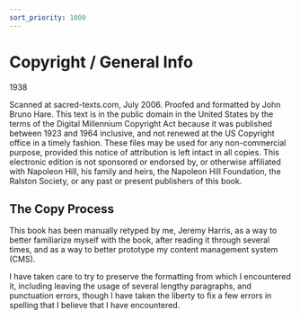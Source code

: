 ```yaml
---
sort_priority: 1000
---
```


# Copyright / General Info

1938

Scanned at sacred-texts.com, July 2006. Proofed and formatted by John Bruno Hare. This text is in the public domain in the United States by the terms of the Digital Millennium Copyright Act because it was published between 1923 and 1964 inclusive, and not renewed at the US Copyright office in a timely fashion. These files may be used for any non-commercial purpose, provided this notice of attribution is left intact in all copies. This electronic edition is not sponsored or endorsed by, or otherwise affiliated with Napoleon Hill, his family and heirs, the Napoleon Hill Foundation, the Ralston Society, or any past or present publishers of this book.

## The Copy Process

This book has been manually retyped by me, Jeremy Harris, as a way to better familiarize myself with the book, after reading it through several times, and as a way to better prototype my content management system (CMS).

I have taken care to try to preserve the formatting from which I encountered it, including leaving the usage of several lengthy paragraphs, and punctuation errors, though I have taken the liberty to fix a few errors in spelling that I believe that I have encountered.
